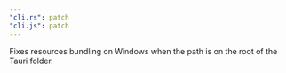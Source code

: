 ```yaml
---
"cli.rs": patch
"cli.js": patch
---
```


Fixes resources bundling on Windows when the path is on the root of the Tauri folder.
